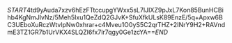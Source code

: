 $START$4td9yAuda7xzv6hEzFTtccupgYWxx5sL7lJIXZ9pJxL7Kon85BunHCBihb4KgNmJlvNz/5Meh5Ixu1QeZdQ2GJvK+SfuXfkULsK89EnzE/5q+Apxw6BC3UEboXuRczWtvlpNw0xhrar+c4Mveu1O0yS5C2qrTHZ+2INrY9H2+RAVndmE3TZ1GR7b1UrVKX4SLQZl6fx7lr7qgy0Ge1zcYA==$END$